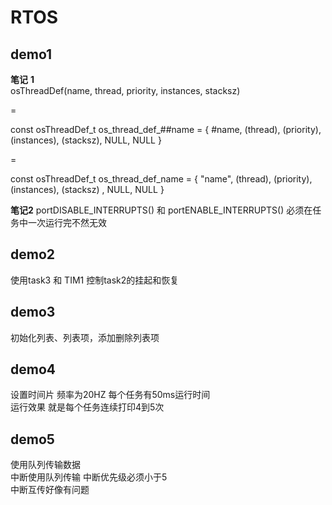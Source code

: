 # RTOS

## demo1

**笔记**
**1**  
osThreadDef(name, thread, priority, instances, stacksz)

=  

const osThreadDef_t os_thread_def_##name = { #name, (thread), (priority), (instances), (stacksz), NULL, NULL }  

=  

const osThreadDef_t os_thread_def_name = { "name", (thread), (priority), (instances), (stacksz) , NULL, NULL }  

**笔记2**
portDISABLE_INTERRUPTS() 和 portENABLE_INTERRUPTS() 必须在任务中一次运行完不然无效

## demo2

使用task3 和 TIM1 控制task2的挂起和恢复  

## demo3

初始化列表、列表项，添加删除列表项

## demo4

设置时间片 频率为20HZ 每个任务有50ms运行时间  
运行效果 就是每个任务连续打印4到5次

## demo5

使用队列传输数据  
中断使用队列传输 中断优先级必须小于5  
中断互传好像有问题